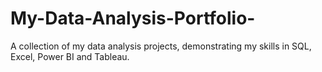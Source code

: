 # My-Data-Analysis-Portfolio-
A collection of my data analysis projects, demonstrating my skills in SQL, Excel, Power BI and Tableau.
